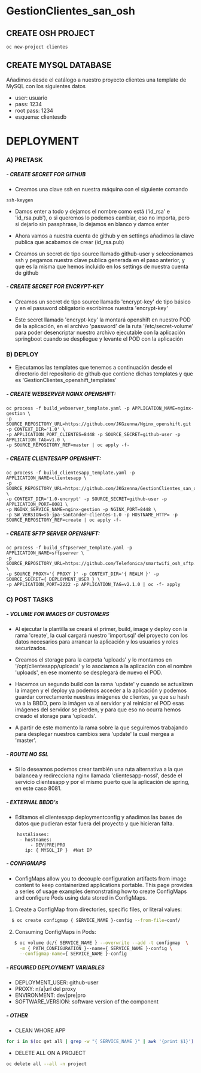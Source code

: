 # GestionClientes_san_osh

## CREATE OSH PROJECT

```
oc new-project clientes
```

## CREATE MYSQL DATABASE

Añadimos desde el catálogo a nuestro proyecto clientes una template de MySQL con los siguientes datos

- user: usuario
- pass: 1234
- root pass: 1234
- esquema: clientesdb

# DEPLOYMENT

### A) PRETASK

##### - CREATE SECRET FOR GITHUB

- Creamos una clave ssh en nuestra máquina con el siguiente comando

```
ssh-keygen 
```
- Damos enter a todo y dejamos el nombre como está ('id_rsa' e 'id_rsa.pub'), o si queremos lo podemos cambiar, eso no importa, pero si dejarlo sin passphrase, lo dejamos en blanco y damos enter

- Ahora vamos a nuestra cuenta de github y en settings añadimos la clave publica que acabamos de crear (id_rsa.pub)

- Creamos un secret de tipo source llamado github-user y seleccionamos ssh y pegamos nuestra clave publica generada en el paso anterior, y que es la misma que hemos incluido en los settings de nuestra cuenta de github

##### - CREATE SECRET FOR ENCRYPT-KEY

- Creamos un secret de tipo source llamado 'encrypt-key' de tipo básico y en el password obligatorio escribimos nuestra 'encrypt-key'

- Este secret llamado 'encrypt-key' la montará openshift en nuestro POD de la aplicación, en el archivo 'password' de la ruta 
'/etc/secret-volume' para poder desencriptar nuestro archivo ejecutable con la aplicación springboot cuando se despliegue y 
levante el POD con la aplicación

### B) DEPLOY

- Ejecutamos las templates que tenemos a continuación desde el directorio del repositorio de github que contiene 
dichas templates y que es 'GestionClientes_openshift_templates'

##### - CREATE WEBSERVER NGINX OPENSHIFT:

```
oc process -f build_webserver_template.yaml -p APPLICATION_NAME=nginx-gestion \
-p SOURCE_REPOSITORY_URL=https://github.com/JKGzenna/Nginx_openshift.git -p CONTEXT_DIR='1.0' \
-p APPLICATION_PORT_CLIENTES=8448 -p SOURCE_SECRET=github-user -p APPLICATION_TAG=v1.0 \
-p SOURCE_REPOSITORY_REF=master | oc apply -f-
```

##### - CREATE CLIENTESAPP OPENSHIFT:

```
oc process -f build_clientesapp_template.yaml -p APPLICATION_NAME=clientesapp \
-p SOURCE_REPOSITORY_URL=https://github.com/JKGzenna/GestionClientes_san_osh.git \
-p CONTEXT_DIR='1.0-encrypt' -p SOURCE_SECRET=github-user -p APPLICATION_PORT=8081 \
-p NGINX_SERVICE_NAME=nginx-gestion -p NGINX_PORT=8448 \
-p SW_VERSION=sb-jpa-santander-clientes-1.0 -p HOSTNAME_HTTP= -p SOURCE_REPOSITORY_REF=create | oc apply -f-
```

##### - CREATE SFTP SERVER OPENSHIFT:

```
oc process -f build_sftpserver_template.yaml -p APPLICATION_NAME=sftpserver \
-p SOURCE_REPOSITORY_URL=https://github.com/Telefonica/smartwifi_osh_sftp.git \
-p SOURCE_PROXY='{ PROXY }' -p CONTEXT_DIR='{ REALM }' -p SOURCE_SECRET={ DEPLOYMENT_USER } \
-p APPLICATION_PORT=2222 -p APPLICATION_TAG=v2.1.0 | oc -f- apply
```


### C) POST TASKS 

##### - VOLUME FOR IMAGES OF CUSTOMERS

- Al ejecutar la plantilla se creará el primer, build, image y deploy con la rama 'create', la cual cargará nuestro 'import.sql' del proyecto
con los datos necesarios para arrancar la aplicación y los usuarios y roles securizados.

- Creamos el storage para la carpeta 'uploads' y lo montamos en 
'/opt/clientesapp/uploads' y lo asociamos a la aplicación con el nombre 'uploads', en ese momento se desplegará de nuevo el POD.

- Hacemos un segundo build con la rama 'update' y cuando se actualizen la imagen y el deploy ya podemos acceder a la aplicación 
y podemos guardar correctamente nuestras imágenes de clientes, ya que su hash va a la BBDD, pero la imágen va al servidor 
y al reiniciar el POD esas imágenes del servidor se pierden, y para que eso no ocurra hemos creado el storage para 'uploads'.

- A partir de este momento la rama sobre la que seguiremos trabajando para desplegar nuestros cambios sera 'update' la cual mergea a 'master'.

##### - ROUTE NO SSL

- Si lo deseamos podemos crear también una ruta alternativa a la que balancea y redirecciona nginx llamada 'clientesapp-nossl', 
desde el servicio clientesapp y por el mismo puerto que la aplicación de spring, en este caso 8081.

##### - EXTERNAL BBDD's

- Editamos el clientesapp deploymentconfig y añadimos las bases de datos que pudieran estar fuera del proyecto y que hicieran falta.
```
    hostAliases:
     - hostnames:
         - DEV|PRE|PRO
       ip: { MYSQL_IP }  #Nat IP 
```
##### - CONFIGMAPS
  
  - ConfigMaps allow you to decouple configuration artifacts from image content to keep containerized applications portable.
  This page provides a series of usage examples demonstrating how to create ConfigMaps and configure Pods using data stored in ConfigMaps.
 
  1) Create a ConfigMap from directories, specific files, or literal values:
  
   ```sh
     $ oc create configmap { SERVICE_NAME }-config --from-file=conf/
  ```
  
  2) Consuming ConfigMaps in Pods:
  
  ```sh
     $ oc volume dc/{ SERVICE_NAME } --overwrite --add -t configmap  \
       -m { PATH_CONFIGURATION }--name={ SERVICE_NAME }-config \
       --configmap-name={ SERVICE_NAME }-config 
  ```
  
##### - REQUIRED DEPLOYMENT VARIABLES 
+ DEPLOYMENT_USER:  github-user
+ PROXY: 	        n/a|url del proxy 
+ ENVIRONMENT:	    dev|pre|pro
+ SOFTWARE_VERSION: software version of the component 

##### - OTHER

- CLEAN WHORE APP

```sh 
for i in $(oc get all | grep -w "{ SERVICE_NAME }" | awk '{print $1}') ; do oc delete $i; done
```

- DELETE ALL ON A PROJECT

```sh 
oc delete all --all -n project
```